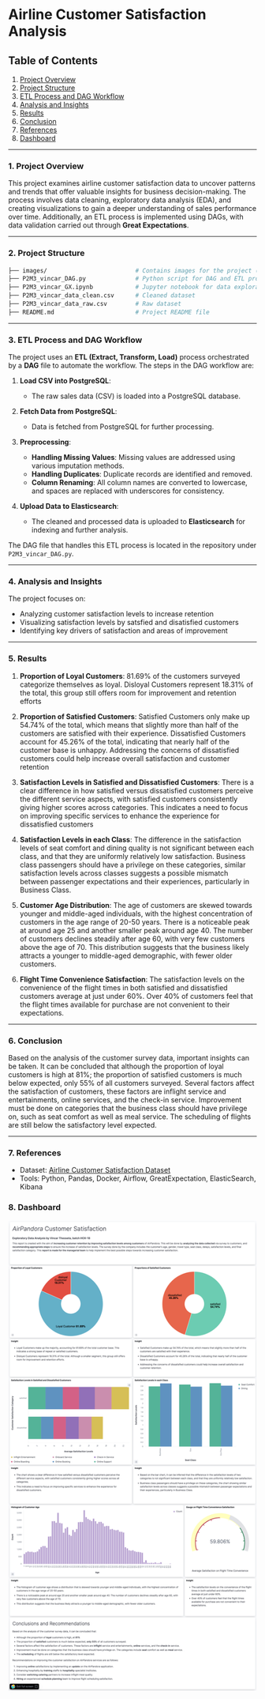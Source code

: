 # Airline Customer Satisfaction Analysis

## Table of Contents
1. [Project Overview](#project-overview)
2. [Project Structure](#project-structure)
3. [ETL Process and DAG Workflow](#etl-process-and-dag-workflow)
4. [Analysis and Insights](#analysis-and-insights)
5. [Results](#results)
6. [Conclusion](#conclusion)
7. [References](#references)
8. [Dashboard](#dashboard)

---

### 1. Project Overview
This project examines airline customer satisfaction data to uncover patterns and trends that offer valuable insights for business decision-making. The process involves data cleaning, exploratory data analysis (EDA), and creating visualizations to gain a deeper understanding of sales performance over time. Additionally, an ETL process is implemented using DAGs, with data validation carried out through **Great Expectations**.

---

### 2. Project Structure
```bash
├── images/                         # Contains images for the project (e.g., dashboards)
├── P2M3_vincar_DAG.py              # Python script for DAG and ETL process
├── P2M3_vincar_GX.ipynb            # Jupyter notebook for data exploration and validation using Great Expectations
├── P2M3_vincar_data_clean.csv      # Cleaned dataset
├── P2M3_vincar_data_raw.csv        # Raw dataset
├── README.md                       # Project README file
```

---

### 3. ETL Process and DAG Workflow
The project uses an **ETL (Extract, Transform, Load)** process orchestrated by a **DAG** file to automate the workflow. The steps in the DAG workflow are:

1. **Load CSV into PostgreSQL**:
   - The raw sales data (CSV) is loaded into a PostgreSQL database.
   
2. **Fetch Data from PostgreSQL**:
   - Data is fetched from PostgreSQL for further processing.

3. **Preprocessing**:
   - **Handling Missing Values**: Missing values are addressed using various imputation methods.
   - **Handling Duplicates**: Duplicate records are identified and removed.
   - **Column Renaming**: All column names are converted to lowercase, and spaces are replaced with underscores for consistency.

4. **Upload Data to Elasticsearch**:
   - The cleaned and processed data is uploaded to **Elasticsearch** for indexing and further analysis.

The DAG file that handles this ETL process is located in the repository under `P2M3_vincar_DAG.py`.

---

### 4. Analysis and Insights
The project focuses on:
- Analyzing customer satisfaction levels to increase retention
- Visualizing satisfaction levels by satsfied and disatisfied customers
- Identifying key drivers of satisfaction and areas of improvement

---

### 5. Results
1. **Proportion of Loyal Customers**: 81.69% of the customers surveyed categorize themselves as loyal. Disloyal Customers represent 18.31% of the total, this group still offers room for improvement and retention efforts

2. **Proportion of Satisfied Customers**: Satisfied Customers only make up 54.74% of the total, which means that slightly more than half of the customers are satisfied with their experience. Dissatisfied Customers account for 45.26% of the total, indicating that nearly half of the customer base is unhappy. Addressing the concerns of dissatisfied customers could help increase overall satisfaction and customer retention

3. **Satisfaction Levels in Satisfied and Dissatisfied Customers**: There is a clear difference in how satisfied versus dissatisfied customers perceive the different service aspects, with satisfied customers consistently giving higher scores across categories. This indicates a need to focus on improving specific services to enhance the experience for dissatisfied customers

4. **Satisfaction Levels in each Class**: The difference in the satisfaction levels of seat comfort and dining quality is not significant between each class, and that they are uniformly relatively low satisfaction. Business class passengers should have a privilege on these categories, similar satisfaction levels across classes suggests a possible mismatch between passenger expectations and their experiences, particularly in Business Class.

5. **Customer Age Distribution**: The age of customers are skewed towards younger and middle-aged individuals, with the highest concentration of customers in the age range of 20-50 years. There is a noticeable peak at around age 25 and another smaller peak around age 40. The number of customers declines steadily after age 60, with very few customers above the age of 70. This distribution suggests that the business likely attracts a younger to middle-aged demographic, with fewer older customers.

6. **Flight Time Convenience Satisfaction**: The satisfaction levels on the convenience of the flight times in both satisfied and dissatisfied customers average at just under 60%. Over 40% of customers feel that the flight times available for purchase are not convenient to their expectations.

---

### 6. Conclusion
Based on the analysis of the customer survey data, important insights can be taken. It can be concluded that although the proportion of loyal customers is high at 81%; the proportion of satisfied customers is much below expected, only 55% of all customers surveyed. Several factors affect the satisfaction of customers, these factors are inflight service and entertainments, online services, and the check-in service. Improvement must be done on categories that the business class should have privilege on, such as seat comfort as well as meal service. The scheduling of flights are still below the satisfactory level expected.

---

### 7. References
- Dataset: [Airline Customer Satisfaction Dataset](https://www.kaggle.com/datasets/sjleshrac/airlines-customer-satisfaction/data)
- Tools: Python, Pandas, Docker, Airflow, GreatExpectation, ElasticSearch, Kibana

### 8. Dashboard
![Dashboard](https://github.com/vincar12/ETL-airflow-elastic-kibana/blob/main/images/Full%20Dashboard.png)
